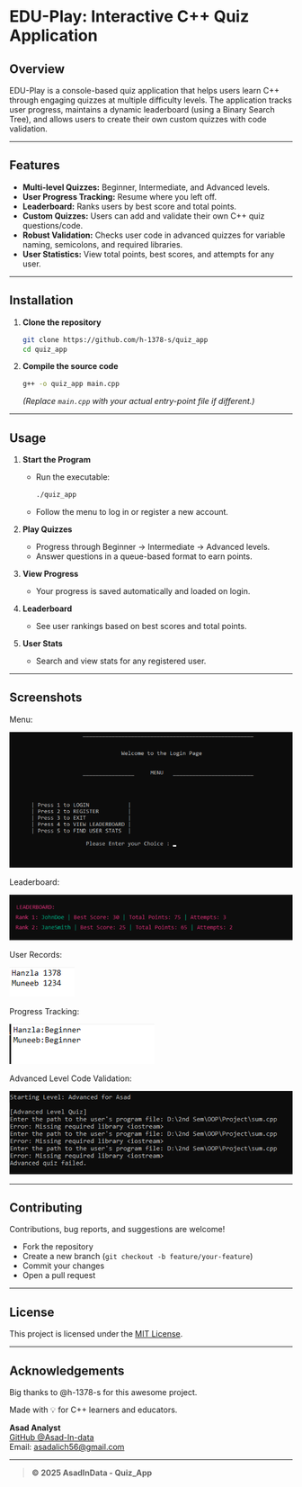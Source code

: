 # EDU-Play: Interactive C++ Quiz Application

## Overview

EDU-Play is a console-based quiz application that helps users learn C++ through engaging quizzes at multiple difficulty levels. The application tracks user progress, maintains a dynamic leaderboard (using a Binary Search Tree), and allows users to create their own custom quizzes with code validation.

---

## Features

- **Multi-level Quizzes:** Beginner, Intermediate, and Advanced levels.
- **User Progress Tracking:** Resume where you left off.
- **Leaderboard:** Ranks users by best score and total points.
- **Custom Quizzes:** Users can add and validate their own C++ quiz questions/code.
- **Robust Validation:** Checks user code in advanced quizzes for variable naming, semicolons, and required libraries.
- **User Statistics:** View total points, best scores, and attempts for any user.

---

## Installation

1. **Clone the repository**
    ```bash
    git clone https://github.com/h-1378-s/quiz_app
    cd quiz_app
    ```
2. **Compile the source code**
    ```bash
    g++ -o quiz_app main.cpp
    ```
    *(Replace `main.cpp` with your actual entry-point file if different.)*

---

## Usage

1. **Start the Program**
   - Run the executable:
     ```bash
     ./quiz_app
     ```
   - Follow the menu to log in or register a new account.

2. **Play Quizzes**
   - Progress through Beginner → Intermediate → Advanced levels.
   - Answer questions in a queue-based format to earn points.

3. **View Progress**
   - Your progress is saved automatically and loaded on login.

4. **Leaderboard**
   - See user rankings based on best scores and total points.

5. **User Stats**
   - Search and view stats for any registered user.

---

## Screenshots

Menu:

![Menu Screenshot](image-3.png)

Leaderboard:

![Leaderboard Screenshot](image.png)

User Records:

![User Records Screenshot](image-1.png)

Progress Tracking:

![Progress Tracking Screenshot](image-2.png)

Advanced Level Code Validation:

![Validation Screenshot](image-4.png)

---

## Contributing

Contributions, bug reports, and suggestions are welcome!
- Fork the repository
- Create a new branch (`git checkout -b feature/your-feature`)
- Commit your changes
- Open a pull request

---

## License

This project is licensed under the [MIT License](LICENSE).

---

## Acknowledgements
Big thanks to @h-1378-s for this awesome project.

Made with 💡 for C++ learners and educators.

**Asad Analyst**  
[GitHub @Asad-In-data](https://github.com/Asad-In-Data)  
Email: asadalich56@gmail.com

---

> **© 2025 AsadInData - Quiz_App**
